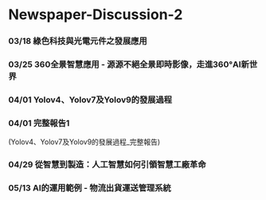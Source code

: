 # Newspaper-Discussion-2  

### 03/18 綠色科技與光電元件之發展應用

### 03/25 360全景智慧應用 - 源源不絕全景即時影像，走進360°AI新世界

### 04/01 Yolov4、Yolov7及Yolov9的發展過程
### 04/01 完整報告1 
  (Yolov4、Yolov7及Yolov9的發展過程_完整報告)

### 04/29 從智慧到製造：人工智慧如何引領智慧工廠革命

### 05/13 AI的運用範例 - 物流出貨運送管理系統
